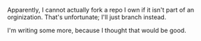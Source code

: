 Apparently, I cannot actually fork a repo I own if it isn't part of an orginization.
That's unfortunate;
I'll just branch instead.

I'm writing some more, because I thought that would be good.